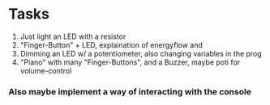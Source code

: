 # Tasks

1. Just light an LED with a resistor
2. "Finger-Button" + LED, explaination of energyflow and
3. Dimming an LED w/ a potentiometer, also changing variables in the prog
4. "Piano" with many "Finger-Buttons", and a Buzzer, maybe poti for volume-control

### Also maybe implement a way of interacting with the console
